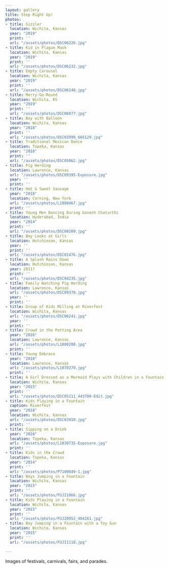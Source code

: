 ```yaml
---
layout: gallery
title: Step Right Up!
photos:
- title: Sizzler
  location: Wichita, Kansas
  year: "2019"
  print: ''
  url: "/assets/photos/DSC06226.jpg"
- title: Kid in Plague Mask
  location: Wichita, Kansas
  year: "2019"
  print: ''
  url: "/assets/photos/DSC06232.jpg"
- title: Empty Carousel
  location: Wichita, Kansas
  year: "2019"
  print: ''
  url: "/assets/photos/DSC06148.jpg"
- title: Merry-Go-Round
  location: Wichita, KS
  year: "2019"
  print: ''
  url: "/assets/photos/DSC06077.jpg"
- title: Boy with Balloon
  location: Wichita, Kansas
  year: "2018"
  print: ''
  url: "/assets/photos/DSC03999_666129.jpg"
- title: Traditional Mexican Dance
  location: Topeka, Kansas
  year: "2018"
  print: ''
  url: "/assets/photos/DSC05062.jpg"
- title: Pig Herding
  location: Lawrence, Kansas
  url: "/assets/photos/DSC09395-Exposure.jpg"
  year: ''
  print: ''
- title: Hot & Sweet Sausage
  year: "2018"
  location: Corning, New York
  url: "/assets/photos/L1080467.jpg"
  print: ''
- title: Young Men Dancing During Ganesh Chaturthi
  location: Hyderabad, India
  year: "2014"
  print: ''
  url: "/assets/photos/DSC00209.jpg"
- title: Boy Looks at Girls
  location: Hutchinson, Kansas
  year: ''
  print: ''
  url: "/assets/photos/DSC01476.jpg"
- title: A Splash Rains Down
  location: Hutchinson, Kansas
  year: 2011?
  print: ''
  url: "/assets/photos/DSC04235.jpg"
- title: Family Watching Pig Herding
  location: Lawrence, Kansas
  url: "/assets/photos/DSC09378.jpg"
  year: ''
  print: ''
- title: Group of Kids Milling at Riverfest
  location: Wichita, Kansas
  url: "/assets/photos/DSC06241.jpg"
  year: ''
  print: ''
- title: Crowd in the Petting Area
  year: "2016"
  location: Lawrence, Kansas
  url: "/assets/photos/L1000200.jpg"
  print: ''
- title: Young Embrace
  year: "2018"
  location: Lawrence, Kansas
  url: "/assets/photos/L1070379.jpg"
  print: ''
- title: A Girl Dressed as a Mermaid Plays with Children in a Fountain
  location: Wichita, Kansas
  year: "2015"
  print: ''
  url: "/assets/photos/DSC05111_443700-Edit.jpg"
- title: Kids Playing in a Fountain
  caption: Riverfest
  year: "2018"
  location: Wichita, Kansas
  url: "/assets/photos/DSC03910.jpg"
  print: ''
- title: Sipping on a Drink
  year: "2016"
  location: Topeka, Kansas
  url: "/assets/photos/L1030735-Exposure.jpg"
  print: ''
- title: Kids in the Crowd
  location: Topeka, Kansas
  year: "2014"
  print: ''
  url: "/assets/photos/P7100049-1.jpg"
- title: Boys Jumping in a Fountain
  location: Wichita, Kansas
  year: "2015"
  print: ''
  url: "/assets/photos/FUJI1066.jpg"
- title: Kids Playing in a Fountain
  location: Wichita, Kansas
  year: "2015"
  print: ''
  url: "/assets/photos/FUJI0952_404261.jpg"
- title: Boy Jumping in a Fountain with a Toy Gun
  location: Wichita, Kansas
  year: "2015"
  print: ''
  url: "/assets/photos/FUJI1118.jpg"

---
```

Images of festivals, carnivals, fairs, and parades.